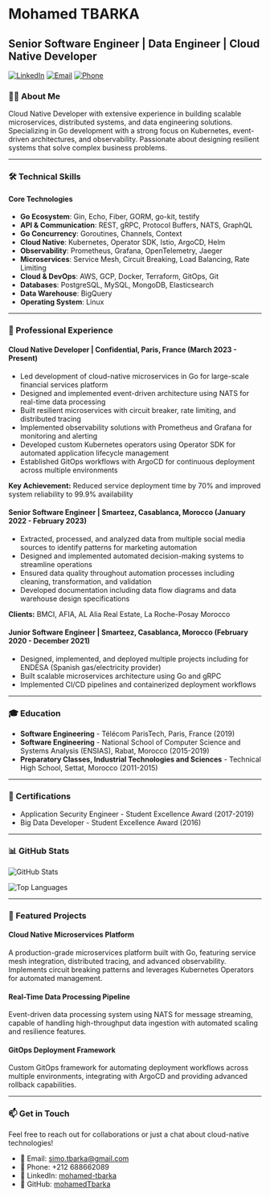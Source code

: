 # Mohamed TBARKA

## Senior Software Engineer | Data Engineer | Cloud Native Developer

[![LinkedIn](https://img.shields.io/badge/LinkedIn-0077B5?style=for-the-badge&logo=linkedin&logoColor=white)](https://www.linkedin.com/in/mohamed-tbarka/)
[![Email](https://img.shields.io/badge/Email-D14836?style=for-the-badge&logo=gmail&logoColor=white)](mailto:simo.tbarka@gmail.com)
[![Phone](https://img.shields.io/badge/Phone-25D366?style=for-the-badge&logo=whatsapp&logoColor=white)](tel:+212688662089)

### 👨‍💻 About Me

Cloud Native Developer with extensive experience in building scalable microservices, distributed systems, and data engineering solutions. Specializing in Go development with a strong focus on Kubernetes, event-driven architectures, and observability. Passionate about designing resilient systems that solve complex business problems.

---

### 🛠️ Technical Skills

#### Core Technologies
- **Go Ecosystem**: Gin, Echo, Fiber, GORM, go-kit, testify
- **API & Communication**: REST, gRPC, Protocol Buffers, NATS, GraphQL
- **Go Concurrency**: Goroutines, Channels, Context
- **Cloud Native**: Kubernetes, Operator SDK, Istio, ArgoCD, Helm
- **Observability**: Prometheus, Grafana, OpenTelemetry, Jaeger
- **Microservices**: Service Mesh, Circuit Breaking, Load Balancing, Rate Limiting
- **Cloud & DevOps**: AWS, GCP, Docker, Terraform, GitOps, Git
- **Databases**: PostgreSQL, MySQL, MongoDB, Elasticsearch
- **Data Warehouse**: BigQuery
- **Operating System**: Linux

---

### 💼 Professional Experience

#### Cloud Native Developer | Confidential, Paris, France (March 2023 - Present)
- Led development of cloud-native microservices in Go for large-scale financial services platform
- Designed and implemented event-driven architecture using NATS for real-time data processing
- Built resilient microservices with circuit breaker, rate limiting, and distributed tracing
- Implemented observability solutions with Prometheus and Grafana for monitoring and alerting
- Developed custom Kubernetes operators using Operator SDK for automated application lifecycle management
- Established GitOps workflows with ArgoCD for continuous deployment across multiple environments

**Key Achievement:** Reduced service deployment time by 70% and improved system reliability to 99.9% availability

#### Senior Software Engineer | Smarteez, Casablanca, Morocco (January 2022 - February 2023)
- Extracted, processed, and analyzed data from multiple social media sources to identify patterns for marketing automation
- Designed and implemented automated decision-making systems to streamline operations
- Ensured data quality throughout automation processes including cleaning, transformation, and validation
- Developed documentation including data flow diagrams and data warehouse design specifications

**Clients:** BMCI, AFIA, AL Alia Real Estate, La Roche-Posay Morocco

#### Junior Software Engineer | Smarteez, Casablanca, Morocco (February 2020 - December 2021)
- Designed, implemented, and deployed multiple projects including for ENDESA (Spanish gas/electricity provider)
- Built scalable microservices architecture using Go and gRPC
- Implemented CI/CD pipelines and containerized deployment workflows

---

### 🎓 Education

- **Software Engineering** - Télécom ParisTech, Paris, France (2019)
- **Software Engineering** - National School of Computer Science and Systems Analysis (ENSIAS), Rabat, Morocco (2015-2019)
- **Preparatory Classes, Industrial Technologies and Sciences** - Technical High School, Settat, Morocco (2011-2015)

---

### 📜 Certifications

- Application Security Engineer - Student Excellence Award (2017-2019)
- Big Data Developer - Student Excellence Award (2016)

---

### 📊 GitHub Stats

![GitHub Stats](https://github-readme-stats.vercel.app/api?username=mohamedTbarka&show_icons=true&theme=radical)

![Top Languages](https://github-readme-stats.vercel.app/api/top-langs/?username=mohamedTbarka&layout=compact&theme=radical)

---

### 🔭 Featured Projects

#### Cloud Native Microservices Platform
A production-grade microservices platform built with Go, featuring service mesh integration, distributed tracing, and advanced observability. Implements circuit breaking patterns and leverages Kubernetes Operators for automated management.

#### Real-Time Data Processing Pipeline
Event-driven data processing system using NATS for message streaming, capable of handling high-throughput data ingestion with automated scaling and resilience features.

#### GitOps Deployment Framework
Custom GitOps framework for automating deployment workflows across multiple environments, integrating with ArgoCD and providing advanced rollback capabilities.

---

### 📫 Get in Touch

Feel free to reach out for collaborations or just a chat about cloud-native technologies!

- 📧 Email: simo.tbarka@gmail.com
- 📱 Phone: +212 688662089
- 🔗 LinkedIn: [mohamed-tbarka](https://www.linkedin.com/in/mohamed-tbarka/)
- 🐙 GitHub: [mohamedTbarka](https://github.com/mohamedTbarka)
